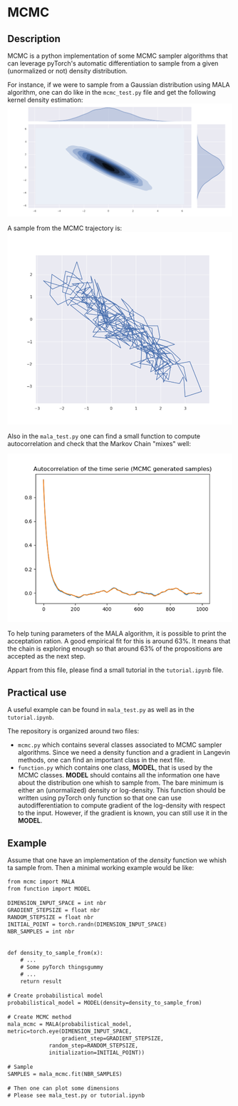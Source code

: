 # MCMC

## Description

MCMC is a python implementation of some MCMC sampler algorithms that can leverage pyTorch's automatic differentiation to sample from a given (unormalized or not) density distribution.

For instance, if we were to sample from a Gaussian distribution using MALA algorithm, one can do like in the `mcmc_test.py` file and get the following kernel density estimation:
![kde MALA](./img/kde_mala.png)

A sample from the MCMC trajectory is:
![trajectory MALA](./img/traj_mala.png)

Also in the `mala_test.py` one can find a small function to compute autocorrelation and check that the Markov Chain "mixes" well:

![Autocorrelation MALA](./img/autocorr_mala.png)

To help tuning parameters of the MALA algorithm, it is possible to print the acceptation ration. A good empirical fit for this is around 63%. It means that the chain is exploring enough so that around 63% of the propositions are accepted as the next step.

Appart from this file, please find a small tutorial in the `tutorial.ipynb` file.

## Practical use

A useful example can be found in `mala_test.py` as well as in the `tutorial.ipynb`.

The repository is organized around two files:
- `mcmc.py` which contains several classes associated to MCMC sampler algorithms. Since we need a density function and a gradient in Langevin methods, one can find an important class in the next file.
- `function.py` which contains one class, **MODEL**,  that is used by the MCMC classes. **MODEL** should contains all the information one have about the distribution one whish to sample from. The bare minimum is either an (unormalized) density or log-density. This function should be written using pyTorch only function so that one can use autodifferentiation to compute gradient of the log-density with respect to the input. However, if the gradient is known, you can still use it in the **MODEL**.

## Example

Assume that one have an implementation of the *density* function we whish ta sample from. Then a minimal working example would be like:
```
from mcmc import MALA
from function import MODEL

DIMENSION_INPUT_SPACE = int nbr
GRADIENT_STEPSIZE = float nbr
RANDOM_STEPSIZE = float nbr
INITIAL_POINT = torch.randn(DIMENSION_INPUT_SPACE)
NBR_SAMPLES = int nbr


def density_to_sample_from(x):
    # ...
    # Some pyTorch thingsgummy
    # ...
    return result

# Create probabilistical model
probabilistical_model = MODEL(density=density_to_sample_from)

# Create MCMC method
mala_mcmc = MALA(probabilistical_model, metric=torch.eye(DIMENSION_INPUT_SPACE,
                 gradient_step=GRADIENT_STEPSIZE,
	         random_step=RANDOM_STEPSIZE,
	    	 initialization=INITIAL_POINT))

# Sample
SAMPLES = mala_mcmc.fit(NBR_SAMPLES)

# Then one can plot some dimensions
# Please see mala_test.py or tutorial.ipynb
```